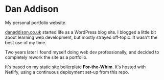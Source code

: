 # Dan Addison

My personal portfolio website.

[danaddison.co.uk](https://danaddison.co.uk) started life as a WordPress blog site. I blogged a little bit about learning web development, but mostly strayed off-topic. It wasn't the best use of my time.

Two years later I found myself doing web dev professionally, and decided to completely rework the site as a portfolio.

It's based on my static site boilerplate **For-the-Whim**. It's hosted with Netlify, using a continuous deployment set-up from this repo.
